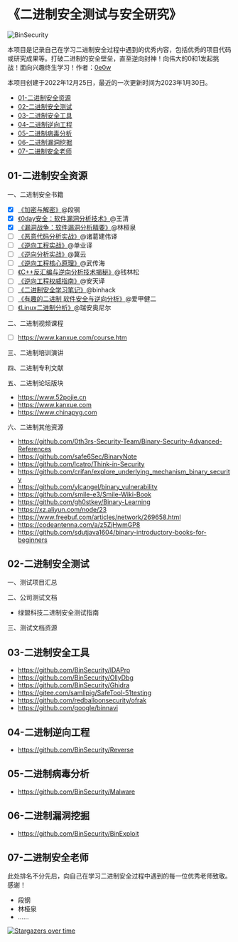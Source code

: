 # 《二进制安全测试与安全研究》

![BinSecurity](https://socialify.git.ci/BinSecurity/BinSecurity/image?description=1&font=Inter&forks=1&issues=1&name=1&owner=0&pattern=Floating%20Cogs&pulls=1&stargazers=1&theme=Light)

本项目是记录自己在学习二进制安全过程中遇到的优秀内容，包括优秀的项目代码或研究成果等。打破二进制的安全壁垒，直至逆向封神！向伟大的0和1发起挑战！面向兴趣终生学习！作者：[0e0w](https://github.com/0e0w)

本项目创建于2022年12月25日，最近的一次更新时间为2023年1月30日。

- [01-二进制安全资源]()
- [02-二进制安全测试]()
- [03-二进制安全工具]()
- [04-二进制逆向工程]()
- [05-二进制病毒分析]()
- [06-二进制漏洞挖掘]()
- [07-二进制安全老师]()

## 01-二进制安全资源

一、二进制安全书籍
- [x] [《加密与解密》](https://item.jd.com/12395765.html)@段钢
- [x] [《0day安全：软件漏洞分析技术》](https://item.jd.com/10057792652168.html)@王清
- [x] [《漏洞战争：软件漏洞分析精要》](https://item.jd.com/11983614.html)@林桠泉
- [ ] [《恶意代码分析实战》](https://item.jd.com/13006024.html)@诸葛建伟译
- [ ]  [《逆向工程实战》](https://item.jd.com/45896811086.html)@单业译
- [ ] [《逆向分析实战》](https://item.jd.com/12280705.html)@冀云
- [ ]  [《逆向工程核心原理》](https://item.jd.com/12877221.html)@武传海
- [ ] [《C++反汇编与逆向分析技术揭秘》](https://item.jd.com/1247883026.html)@钱林松
- [ ] [《逆向工程权威指南》](https://item.jd.com/10026623913187.html)@安天译
- [ ] [《二进制安全学习笔记》](https://binhack.readthedocs.io/zh/latest/index.html)@binhack
- [ ] [《有趣的二进制 软件安全与逆向分析》](https://item.jd.com/11789669.html)@爱甲健二
- [ ] [《Linux二进制分析》](https://item.jd.com/20170853521.html)@瑞安奥尼尔

二、二进制视频课程
- [ ] https://www.kanxue.com/course.htm

三、二进制培训演讲

四、二进制专利文献

五、二进制论坛版块
- https://www.52pojie.cn
- https://www.kanxue.com
- https://www.chinapyg.com

六、二进制其他资源
- https://github.com/0th3rs-Security-Team/Binary-Security-Advanced-References
- https://github.com/safe6Sec/BinaryNote
- https://github.com/lcatro/Think-in-Security
- https://github.com/crifan/explore_underlying_mechanism_binary_security
- https://github.com/ylcangel/binary_vulnerability
- https://github.com/smile-e3/Smile-Wiki-Book
- https://github.com/gh0stkey/Binary-Learning
- https://xz.aliyun.com/node/23
- https://www.freebuf.com/articles/network/269658.html
- https://codeantenna.com/a/z5ZjHwmGP8
- https://github.com/sdutjava1604/binary-introductory-books-for-beginners

## 02-二进制安全测试

一、测试项目汇总

二、公司测试文档
- 绿盟科技二进制安全测试指南

三、测试文档资源

## 03-二进制安全工具

- https://github.com/BinSecurity/IDAPro
- https://github.com/BinSecurity/OllyDbg
- https://github.com/BinSecurity/Ghidra
- https://gitee.com/samllpig/SafeTool-51testing
- https://github.com/redballoonsecurity/ofrak
- https://github.com/google/binnavi

## 04-二进制逆向工程

- https://github.com/BinSecurity/Reverse

## 05-二进制病毒分析

- https://github.com/BinSecurity/Malware

## 06-二进制漏洞挖掘

- https://github.com/BinSecurity/BinExploit

## 07-二进制安全老师

此处排名不分先后，向自己在学习二进制安全过程中遇到的每一位优秀老师致敬。感谢！

- 段钢
- 林桠泉
- ......

[![Stargazers over time](https://starchart.cc//BinSecurity/BinSecurity.svg)](https://starchart.cc/BinSecurity/BinSecurity)